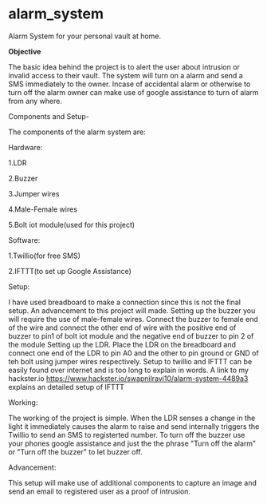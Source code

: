 # alarm_system
Alarm System for your personal vault at home.

<b>Objective</b>

The basic idea behind the project is to alert the user about intrusion or invalid access to their vault. The system will turn on a alarm and send a SMS immediately to the owner. Incase of accidental alarm or otherwise to turn off the alarm owner can make use of google assistance to turn of alarm from any where.

Components and Setup-

The components of the alarm system are:

Hardware:

1.LDR

2.Buzzer

3.Jumper wires

4.Male-Female wires

5.Bolt iot module(used for this project)

Software:

1.Twillio(for free SMS)

2.IFTTT(to set up Google Assistance)

Setup:

I have used breadboard to make a connection since this is not the final setup. An advancement to this project will made. 
Setting up the buzzer you will require the use of male-female wires. Connect the buzzer to female end of the wire and connect the other end of wire with the positive end of buzzer to pin1 of bolt iot module and the negative end of buzzer to pin 2 of the module
Setting up the LDR. Place the LDR on the breadboard and connect one end of the LDR to pin A0 and the other to pin ground or GND of teh bolt using jumper wires respectively.
Setup to twillio and IFTTT can be easily found over internet and is too long to explain in words. A link to my hackster.io https://www.hackster.io/swapnilravi10/alarm-system-4489a3 explains an detailed setup of IFTTT

Working:

The working of the project is simple. When the LDR senses a change in the light it immediately causes the alarm to raise and send internally triggers the Twillio to send an SMS to registerted number. 
To turn off the buzzer use your phones google assistance and just the the phrase "Turn off the alarm" or "Turn off the buzzer" to let buzzer off.

Advancement:

This setup will make use of additional components to capture an image and send an email to registered user as a proof of intrusion.
